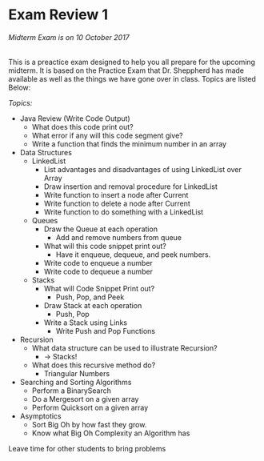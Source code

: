 # Exam Review 1
###### Midterm Exam is on 10 October 2017

This is a preactice exam designed to help you all prepare for the upcoming midterm. It is based on the Practice Exam that Dr. Sheppherd has made available as well as the things we have gone over in class. Topics are listed Below:

*Topics:*
* Java Review (Write Code Output)
  * What does this code print out?
  * What error if any will this code segment give?
  * Write a function that finds the minimum number in an array
* Data Structures
  * LinkedList
    * List advantages and disadvantages of using LinkedList over Array
    * Draw insertion and removal procedure for LinkedList
    * Write function to insert a node after Current
    * Write function to delete a node after Current
    * Write function to do something with a LinkedList
  * Queues
    * Draw the Queue at each operation
      * Add and remove numbers from queue
    * What will this code snippet print out?
      * Have it enqueue, dequeue, and peek numbers.
    * Write code to enqueue a number
    * Write code to dequeue a number
  * Stacks
    * What will Code Snippet Print out?
      * Push, Pop, and Peek
    * Draw Stack at each operation
      * Push, Pop
    * Write a Stack using Links
      * Write Push and Pop Functions 
* Recursion
  * What data structure can be used to illustrate Recursion?
    * -> Stacks!
  * What does this recursive method do?
    * Triangular Numbers
* Searching and Sorting Algorithms
  * Perform a BinarySearch
  * Do a Mergesort on a given array
  * Perform Quicksort on a given array
* Asymptotics
  * Sort Big Oh by how fast they grow.
  * Know what Big Oh Complexity an Algorithm has
          
Leave time for other students to bring problems
